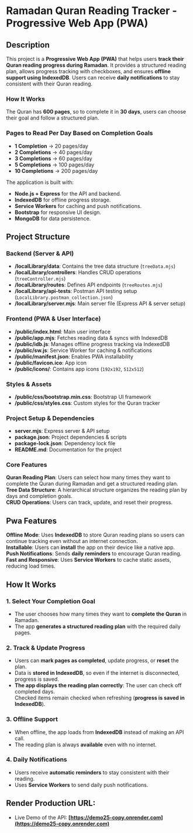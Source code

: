 # Ramadan Quran Reading Tracker -  Progressive Web App (PWA) 

## Description
This project is a **Progressive Web App (PWA)** that helps users **track their Quran reading progress during Ramadan**. It provides a structured reading plan, allows progress tracking with checkboxes, and ensures **offline support using IndexedDB**. Users can receive **daily notifications** to stay consistent with their Quran reading.

### How It Works
The Quran has **600 pages**, so to complete it in **30 days**, users can choose their goal and follow a structured plan.

### Pages to Read Per Day Based on Completion Goals  
- **1 Completion** → 20 pages/day  
- **2 Completions** → 40 pages/day  
- **3 Completions** → 60 pages/day  
- **5 Completions** → 100 pages/day  
- **10 Completions** → 200 pages/day  

The application is built with:
- **Node.js + Express** for the API and backend.
- **IndexedDB** for offline progress storage.
- **Service Workers** for caching and push notifications.
- **Bootstrap** for responsive UI design.
- **MongoDB** for data persistence.

## Project Structure

### **Backend (Server & API)**
- **/localLibrary/data**: Contains the tree data structure (`treeData.mjs`)
- **/localLibrary/controllers**: Handles CRUD operations (`treeController.mjs`)
- **/localLibrary/routes**: Defines API endpoints (`treeRoutes.mjs`)
- **/localLibrary/api-tests**: Postman API testing setup (`LocalLibrary.postman_collection.json`)
- **/localLibrary/server.mjs**: Main server file (Express API & server setup)

### **Frontend (PWA & User Interface)**
- **/public/index.html**: Main user interface
- **/public/app.mjs**: Fetches reading data & syncs with IndexedDB
- **/public/idb.js**: Manages offline progress tracking via IndexedDB
- **/public/sw.js**: Service Worker for caching & notifications
- **/public/manifest.json**: Enables PWA installability
- **/public/favicon.ico**: App icon
- **/public/icons/**: Contains app icons (`192x192`, `512x512`)

### **Styles & Assets**
- **/public/css/bootstrap.min.css**: Bootstrap UI framework
- **/public/css/styles.css**: Custom styles for the Quran tracker

### **Project Setup & Dependencies**
- **server.mjs**: Express server & API setup
- **package.json**: Project dependencies & scripts
- **package-lock.json**: Dependency lock file
- **README.md**: Documentation for the project


###  **Core Features**
**Quran Reading Plan**: Users can select how many times they want to complete the Quran during Ramadan and get a structured reading plan.  
**Tree Data Structure**: A hierarchical structure organizes the reading plan by days and completion goals.  
**CRUD Operations**: Users can track, update, and reset their progress.  


## Pwa Features
**Offline Mode**: Uses **IndexedDB** to store Quran reading plans so users can continue tracking even without an internet connection.  
**Installable**: Users can **install** the app on their device like a native app.  
**Push Notifications**: Sends **daily reminders** to encourage Quran reading.  
**Fast and Responsive**: Uses **Service Workers** to cache static assets, reducing load times.  


##  **How It Works**
### 1. Select Your Completion Goal
- The user chooses how many times they want to **complete the Quran** in Ramadan.
- The app **generates a structured reading plan** with the required daily pages.

### 2. Track & Update Progress
- Users can **mark pages as completed**, update progress, or **reset** the plan.
- Data is **stored in IndexedDB**, so even if the internet is disconnected, progress is saved.
- **The app displays the reading plan correctly**:
  The user can check off completed days.  
  Checked items remain checked when refreshing (**progress is saved in IndexedDB**).

###  3. Offline Support
- When offline, the app loads from **IndexedDB** instead of making an API call.
- The reading plan is always **available** even with no internet.

### 4. Daily Notifications
- Users receive **automatic reminders** to stay consistent with their reading.
- Uses **Service Workers** to send daily push notifications.


## Render Production URL:
- Live Demo of the API: **[https://demo25-copy.onrender.com](https://demo25-copy.onrender.com)**
